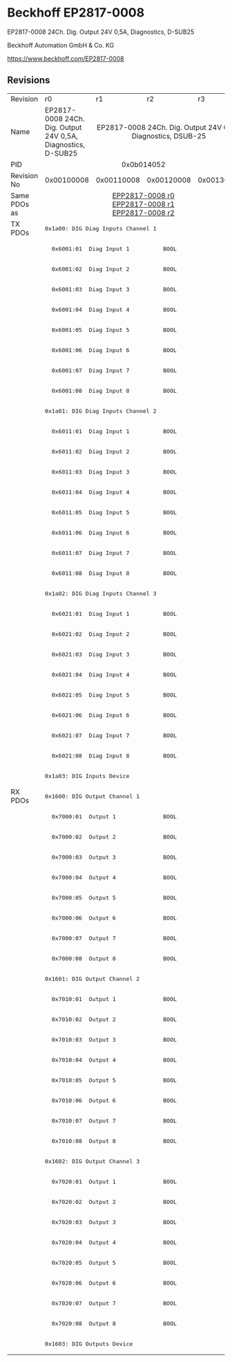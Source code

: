 # Beckhoff EP2817-0008

EP2817-0008 24Ch. Dig. Output 24V 0,5A, Diagnostics, D-SUB25

Beckhoff Automation GmbH & Co. KG

https://www.beckhoff.com/EP2817-0008

## Revisions
<table>
<tr >
<td>Revision</td>
<td><div class="foo">r0</div></td>
<td><div class="foo">r1</div></td>
<td><div class="foo">r2</div></td>
<td><div class="foo">r3</div></td>
</tr>
<tr >
<td>Name</td>
<td><div class="foo">EP2817-0008 24Ch. Dig. Output 24V 0,5A, Diagnostics, D-SUB25</div></td>
<td colspan=3 align="center"><div class="foo">EP2817-0008 24Ch. Dig. Output 24V 0,5A, Diagnostics, DSUB-25</div></td>
</tr>
<tr >
<td>PID</td>
<td colspan=4 align="center"><div class="foo">0x0b014052</div></td>
</tr>
<tr >
<td>Revision No</td>
<td>0x00100008</td>
<td>0x00110008</td>
<td>0x00120008</td>
<td>0x00130008</td>
</tr>
<tr >
<td>Same PDOs as</td>
<td colspan=4 align="center"><a href="EPP2817-0008">EPP2817-0008 r0</a><br/><a href="EPP2817-0008">EPP2817-0008 r1</a><br/><a href="EPP2817-0008">EPP2817-0008 r2</a></td>
</tr>
<tr class="txpdo pdosection">
<td rowspan=28 valign=top>TX PDOs</td>
<td colspan=4 align="left"><pre>0x1a00: DIG Diag Inputs Channel 1</pre></td>
<td></td>
</tr>
<tr class="txpdo">
<td colspan=4 align="left"><pre>  0x6001:01  Diag Input 1          BOOL</pre></td>
</tr>
<tr class="txpdo">
<td colspan=4 align="left"><pre>  0x6001:02  Diag Input 2          BOOL</pre></td>
</tr>
<tr class="txpdo">
<td colspan=4 align="left"><pre>  0x6001:03  Diag Input 3          BOOL</pre></td>
</tr>
<tr class="txpdo">
<td colspan=4 align="left"><pre>  0x6001:04  Diag Input 4          BOOL</pre></td>
</tr>
<tr class="txpdo">
<td colspan=4 align="left"><pre>  0x6001:05  Diag Input 5          BOOL</pre></td>
</tr>
<tr class="txpdo">
<td colspan=4 align="left"><pre>  0x6001:06  Diag Input 6          BOOL</pre></td>
</tr>
<tr class="txpdo">
<td colspan=4 align="left"><pre>  0x6001:07  Diag Input 7          BOOL</pre></td>
</tr>
<tr class="txpdo">
<td colspan=4 align="left"><pre>  0x6001:08  Diag Input 8          BOOL</pre></td>
</tr>
<tr class="txpdo pdosection">
<td colspan=4 align="left"><pre>0x1a01: DIG Diag Inputs Channel 2</pre></td>
</tr>
<tr class="txpdo">
<td colspan=4 align="left"><pre>  0x6011:01  Diag Input 1          BOOL</pre></td>
</tr>
<tr class="txpdo">
<td colspan=4 align="left"><pre>  0x6011:02  Diag Input 2          BOOL</pre></td>
</tr>
<tr class="txpdo">
<td colspan=4 align="left"><pre>  0x6011:03  Diag Input 3          BOOL</pre></td>
</tr>
<tr class="txpdo">
<td colspan=4 align="left"><pre>  0x6011:04  Diag Input 4          BOOL</pre></td>
</tr>
<tr class="txpdo">
<td colspan=4 align="left"><pre>  0x6011:05  Diag Input 5          BOOL</pre></td>
</tr>
<tr class="txpdo">
<td colspan=4 align="left"><pre>  0x6011:06  Diag Input 6          BOOL</pre></td>
</tr>
<tr class="txpdo">
<td colspan=4 align="left"><pre>  0x6011:07  Diag Input 7          BOOL</pre></td>
</tr>
<tr class="txpdo">
<td colspan=4 align="left"><pre>  0x6011:08  Diag Input 8          BOOL</pre></td>
</tr>
<tr class="txpdo pdosection">
<td colspan=4 align="left"><pre>0x1a02: DIG Diag Inputs Channel 3</pre></td>
</tr>
<tr class="txpdo">
<td colspan=4 align="left"><pre>  0x6021:01  Diag Input 1          BOOL</pre></td>
</tr>
<tr class="txpdo">
<td colspan=4 align="left"><pre>  0x6021:02  Diag Input 2          BOOL</pre></td>
</tr>
<tr class="txpdo">
<td colspan=4 align="left"><pre>  0x6021:03  Diag Input 3          BOOL</pre></td>
</tr>
<tr class="txpdo">
<td colspan=4 align="left"><pre>  0x6021:04  Diag Input 4          BOOL</pre></td>
</tr>
<tr class="txpdo">
<td colspan=4 align="left"><pre>  0x6021:05  Diag Input 5          BOOL</pre></td>
</tr>
<tr class="txpdo">
<td colspan=4 align="left"><pre>  0x6021:06  Diag Input 6          BOOL</pre></td>
</tr>
<tr class="txpdo">
<td colspan=4 align="left"><pre>  0x6021:07  Diag Input 7          BOOL</pre></td>
</tr>
<tr class="txpdo">
<td colspan=4 align="left"><pre>  0x6021:08  Diag Input 8          BOOL</pre></td>
</tr>
<tr class="txpdo pdosection">
<td colspan=4 align="left"><pre>0x1a03: DIG Inputs Device</pre></td>
</tr>
<tr class="rxpdo pdosection">
<td rowspan=28 valign=top>RX PDOs</td>
<td colspan=4 align="left"><pre>0x1600: DIG Output Channel 1</pre></td>
<td></td>
</tr>
<tr class="rxpdo">
<td colspan=4 align="left"><pre>  0x7000:01  Output 1              BOOL</pre></td>
</tr>
<tr class="rxpdo">
<td colspan=4 align="left"><pre>  0x7000:02  Output 2              BOOL</pre></td>
</tr>
<tr class="rxpdo">
<td colspan=4 align="left"><pre>  0x7000:03  Output 3              BOOL</pre></td>
</tr>
<tr class="rxpdo">
<td colspan=4 align="left"><pre>  0x7000:04  Output 4              BOOL</pre></td>
</tr>
<tr class="rxpdo">
<td colspan=4 align="left"><pre>  0x7000:05  Output 5              BOOL</pre></td>
</tr>
<tr class="rxpdo">
<td colspan=4 align="left"><pre>  0x7000:06  Output 6              BOOL</pre></td>
</tr>
<tr class="rxpdo">
<td colspan=4 align="left"><pre>  0x7000:07  Output 7              BOOL</pre></td>
</tr>
<tr class="rxpdo">
<td colspan=4 align="left"><pre>  0x7000:08  Output 8              BOOL</pre></td>
</tr>
<tr class="rxpdo pdosection">
<td colspan=4 align="left"><pre>0x1601: DIG Output Channel 2</pre></td>
</tr>
<tr class="rxpdo">
<td colspan=4 align="left"><pre>  0x7010:01  Output 1              BOOL</pre></td>
</tr>
<tr class="rxpdo">
<td colspan=4 align="left"><pre>  0x7010:02  Output 2              BOOL</pre></td>
</tr>
<tr class="rxpdo">
<td colspan=4 align="left"><pre>  0x7010:03  Output 3              BOOL</pre></td>
</tr>
<tr class="rxpdo">
<td colspan=4 align="left"><pre>  0x7010:04  Output 4              BOOL</pre></td>
</tr>
<tr class="rxpdo">
<td colspan=4 align="left"><pre>  0x7010:05  Output 5              BOOL</pre></td>
</tr>
<tr class="rxpdo">
<td colspan=4 align="left"><pre>  0x7010:06  Output 6              BOOL</pre></td>
</tr>
<tr class="rxpdo">
<td colspan=4 align="left"><pre>  0x7010:07  Output 7              BOOL</pre></td>
</tr>
<tr class="rxpdo">
<td colspan=4 align="left"><pre>  0x7010:08  Output 8              BOOL</pre></td>
</tr>
<tr class="rxpdo pdosection">
<td colspan=4 align="left"><pre>0x1602: DIG Output Channel 3</pre></td>
</tr>
<tr class="rxpdo">
<td colspan=4 align="left"><pre>  0x7020:01  Output 1              BOOL</pre></td>
</tr>
<tr class="rxpdo">
<td colspan=4 align="left"><pre>  0x7020:02  Output 2              BOOL</pre></td>
</tr>
<tr class="rxpdo">
<td colspan=4 align="left"><pre>  0x7020:03  Output 3              BOOL</pre></td>
</tr>
<tr class="rxpdo">
<td colspan=4 align="left"><pre>  0x7020:04  Output 4              BOOL</pre></td>
</tr>
<tr class="rxpdo">
<td colspan=4 align="left"><pre>  0x7020:05  Output 5              BOOL</pre></td>
</tr>
<tr class="rxpdo">
<td colspan=4 align="left"><pre>  0x7020:06  Output 6              BOOL</pre></td>
</tr>
<tr class="rxpdo">
<td colspan=4 align="left"><pre>  0x7020:07  Output 7              BOOL</pre></td>
</tr>
<tr class="rxpdo">
<td colspan=4 align="left"><pre>  0x7020:08  Output 8              BOOL</pre></td>
</tr>
<tr class="rxpdo pdosection">
<td colspan=4 align="left"><pre>0x1603: DIG Outputs Device</pre></td>
</tr>
</table>
